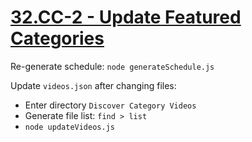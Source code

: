 # [32.CC-2 - Update Featured Categories](https://blog.joystream.org/sumer-kpis/#32.CC-2)

Re-generate schedule: `node generateSchedule.js`

Update `videos.json` after changing files:
- Enter directory `Discover Category Videos`
- Generate file list: `find > list`
- `node updateVideos.js`
